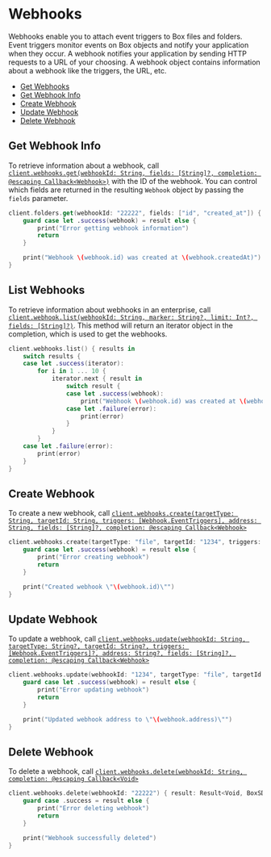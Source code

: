 Webhooks
=======

 Webhooks enable you to attach event triggers to Box files and folders. Event triggers monitor events on Box objects and notify your application when they occur. A webhook notifies your application by sending HTTP requests to a URL of your choosing. A webhook object contains information about a webhook like the triggers, the URL, etc.

<!-- START doctoc generated TOC please keep comment here to allow auto update -->
<!-- DON'T EDIT THIS SECTION, INSTEAD RE-RUN doctoc TO UPDATE -->


- [Get Webhooks](#get-webhooks)
- [Get Webhook Info](#get-webhook-info)
- [Create Webhook](#create-webhook)
- [Update Webhook](#update-webhook)
- [Delete Webhook](#delete-webhook)

<!-- END doctoc generated TOC please keep comment here to allow auto update -->

Get Webhook Info
---------------

To retrieve information about a webhook, call
[`client.webhooks.get(webhookId: String, fields: [String]?, completion: @escaping Callback<Webhook>)`][get-webhook]
with the ID of the webhook.  You can control which fields are returned in the resulting `Webhook` object by passing the
`fields` parameter.

```swift
client.folders.get(webhookId: "22222", fields: ["id", "created_at"]) { (result: Result<Webhook, BoxSDKError>) in
    guard case let .success(webhook) = result else {
        print("Error getting webhook information")
        return
    }

    print("Webhook \(webhook.id) was created at \(webhook.createdAt)")
}
```

[get-webhook]: https://opensource.box.com/box-ios-sdk/Classes/WebhooksModule.html#/s:6BoxSDK14WebhooksModuleC3get9webhookId6fields10completionySS_SaySSGSgys6ResultOyAA7WebhookCAA0A8SDKErrorCGctF

List Webhooks
----------------

To retrieve information about webhooks in an enterprise, call
[`client.webhook.list(webhookId: String, marker: String?, limit: Int?, fields: [String]?)`][list-webhooks].  This method will return an iterator object in the completion, which is used to get the webhooks.

```swift
client.webhooks.list() { results in
    switch results {
    case let .success(iterator):
        for i in 1 ... 10 {
            iterator.next { result in
                switch result {
                case let .success(webhook):
                    print("Webhook \(webhook.id) was created at \(webhook.createdAt)")
                case let .failure(error):
                    print(error)
                }
            }
        }
    case let .failure(error):
        print(error)
    }
}
```

[list-webhooks]: https://opensource.box.com/box-ios-sdk/Classes/WebhooksModule.html#/s:6BoxSDK14WebhooksModuleC4list6marker5limit6fields10completionySSSg_SiSgSaySSGSgys6ResultOyAA14PagingIteratorCyAA7WebhookCGAA0A8SDKErrorCGctF

Create Webhook
-------------

To create a new webhook, call
[`client.webhooks.create(targetType: String, targetId: String, triggers: [Webhook.EventTriggers], address: String, fields: [String]?, completion: @escaping Callback<Webhook>`][create-webhook]

```swift
client.webhooks.create(targetType: "file", targetId: "1234", triggers: [.fileDownloaded], address: "www.testurl.com") { (result: Result<Webhook, BoxSDKError>) in
    guard case let .success(webhook) = result else {
        print("Error creating webhook")
        return
    }

    print("Created webhook \"\(webhook.id)\"")
}
```

[create-webhook]: https://opensource.box.com/box-ios-sdk/Classes/WebhooksModule.html#/s:6BoxSDK14WebhooksModuleC6create10targetType0F2Id8triggers7address6fields10completionySS_SSSayAA7WebhookC13EventTriggersOGSSSaySSGSgys6ResultOyAlA0A8SDKErrorCGctF

Update Webhook
-------------

To update a webhook, call
[`client.webhooks.update(webhookId: String, targetType: String?, targetId: String?, triggers: [Webhook.EventTriggers]?, address: String?, fields: [String]?, completion: @escaping Callback<Webhook>`][update-webhook]

```swift
client.webhooks.update(webhookId: "1234", targetType: "file", targetId: "1234", address: "www.testurl.com") { (result: Result<Webhook, BoxSDKError>) in
    guard case let .success(webhook) = result else {
        print("Error updating webhook")
        return
    }

    print("Updated webhook address to \"\(webhook.address)\"")
}
```

[update-webhook]: https://opensource.box.com/box-ios-sdk/Classes/WebhooksModule.html#/s:6BoxSDK14WebhooksModuleC6update9webhookId10targetType0hG08triggers7address6fields10completionySS_SSSgALSayAA7WebhookC13EventTriggersOGSgALSaySSGSgys6ResultOyAnA0A8SDKErrorCGctF

Delete Webhook
-------------

To delete a webhook, call
[`client.webhooks.delete(webhookId: String, completion: @escaping Callback<Void>`][delete-webhook]

```swift
client.webhooks.delete(webhookId: "22222") { result: Result<Void, BoxSDKError>} in
    guard case .success = result else {
        print("Error deleting webhook")
        return
    }

    print("Webhook successfully deleted")
}
```

[delete-webhook]: https://opensource.box.com/box-ios-sdk/Classes/WebhooksModule.html#/s:6BoxSDK14WebhooksModuleC6delete9webhookId10completionySS_ys6ResultOyytAA0A8SDKErrorCGctF
